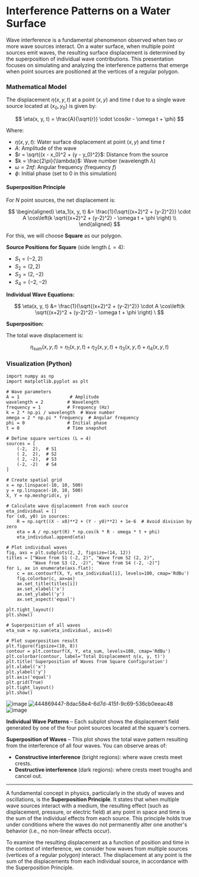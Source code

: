# Interference Patterns on a Water Surface
Wave interference is a fundamental phenomenon observed when two or more wave sources interact. On a water surface, when multiple point sources emit waves, the resulting surface displacement is determined by the superposition of individual wave contributions. This presentation focuses on simulating and analyzing the interference patterns that emerge when point sources are positioned at the vertices of a regular polygon.

### Mathematical Model

The displacement $\eta(x, y, t)$ at a point $(x, y)$ and time $t$ due to a single wave source located at $(x_0, y_0)$ is given by:

$$
\eta(x, y, t) = \frac{A}{\sqrt{r}} \cdot \cos(kr - \omega t + \phi)
$$

Where:

- $\eta(x, y, t)$: Water surface displacement at point $(x, y)$ and time $t$
- $A$: Amplitude of the wave
- $r = \sqrt{(x - x_0)^2 + (y - y_0)^2}$: Distance from the source
- $k = \frac{2\pi}{\lambda}$: Wave number (wavelength $\lambda$)
- $\omega = 2\pi f$: Angular frequency (frequency $f$)
- $\phi$: Initial phase (set to 0 in this simulation)

#### Superposition Principle

For $N$ point sources, the net displacement is:

$$
\begin{aligned}
\eta_1(x, y, t) &= \frac{1}{\sqrt{(x+2)^2 + (y-2)^2}} \cdot A \cos\left(k \sqrt{(x+2)^2 + (y-2)^2} - \omega t + \phi \right) \\
\end{aligned}
$$

For this, we will choose **Square** as our polygon.

**Source Positions for Square** (side length $L = 4$):

- $S_1 = (-2, 2)$  
- $S_2 = (2, 2)$  
- $S_3 = (2, -2)$  
- $S_4 = (-2, -2)$

**Individual Wave Equations:**

$$
\eta(x, y, t) &= \frac{1}{\sqrt{(x+2)^2 + (y-2)^2}} \cdot A \cos\left(k \sqrt{(x+2)^2 + (y-2)^2} - \omega t + \phi \right) \
$$

**Superposition:**

The total wave displacement is:

$$
\eta_{\text{sum}}(x, y, t) = \eta_1(x, y, t) + \eta_2(x, y, t) + \eta_3(x, y, t) + \eta_4(x, y, t)
$$

### Visualization (Python)

<pre><code class="language-python">import numpy as np
import matplotlib.pyplot as plt

# Wave parameters
A = 1                   # Amplitude
wavelength = 2         # Wavelength
frequency = 1          # Frequency (Hz)
k = 2 * np.pi / wavelength  # Wave number
omega = 2 * np.pi * frequency  # Angular frequency
phi = 0                # Initial phase
t = 0                  # Time snapshot

# Define square vertices (L = 4)
sources = [
    (-2,  2),  # S1
    ( 2,  2),  # S2
    ( 2, -2),  # S3
    (-2, -2)   # S4
]

# Create spatial grid
x = np.linspace(-10, 10, 500)
y = np.linspace(-10, 10, 500)
X, Y = np.meshgrid(x, y)

# Calculate wave displacement from each source
eta_individual = []
for (x0, y0) in sources:
    R = np.sqrt((X - x0)**2 + (Y - y0)**2) + 1e-6  # Avoid division by zero
    eta = A / np.sqrt(R) * np.cos(k * R - omega * t + phi)
    eta_individual.append(eta)

# Plot individual waves
fig, axs = plt.subplots(2, 2, figsize=(14, 12))
titles = ["Wave from S1 (-2, 2)", "Wave from S2 (2, 2)",
          "Wave from S3 (2, -2)", "Wave from S4 (-2, -2)"]
for i, ax in enumerate(axs.flat):
    c = ax.contourf(X, Y, eta_individual[i], levels=100, cmap='RdBu')
    fig.colorbar(c, ax=ax)
    ax.set_title(titles[i])
    ax.set_xlabel('x')
    ax.set_ylabel('y')
    ax.set_aspect('equal')

plt.tight_layout()
plt.show()

# Superposition of all waves
eta_sum = np.sum(eta_individual, axis=0)

# Plot superposition result
plt.figure(figsize=(10, 8))
contour = plt.contourf(X, Y, eta_sum, levels=100, cmap='RdBu')
plt.colorbar(contour, label='Total Displacement η(x, y, t)')
plt.title('Superposition of Waves from Square Configuration')
plt.xlabel('x')
plt.ylabel('y')
plt.axis('equal')
plt.grid(True)
plt.tight_layout()
plt.show()
</code></pre>

![image](https://github.com/user-attachments/assets/085ddabe-0067-46d3-97b5-d1f30123af89)
![444869447-8dac58e4-6d7d-415f-9c69-536cb0eeac48](https://github.com/user-attachments/assets/f1d715ac-3262-4d28-aa20-553b460ba09a)
![image](https://github.com/user-attachments/assets/45110d94-660f-4f4e-b84d-f36a2917094b)


**Individual Wave Patterns** – Each subplot shows the displacement field generated by one of the four point sources located at the square's corners.

**Superposition of Waves** – This plot shows the total wave pattern resulting from the interference of all four waves. You can observe areas of:

- **Constructive interference** (bright regions): where wave crests meet crests.
- **Destructive interference** (dark regions): where crests meet troughs and cancel out.

---

A fundamental concept in physics, particularly in the study of waves and oscillations, is the **Superposition Principle**. It states that when multiple wave sources interact with a medium, the resulting effect (such as displacement, pressure, or electric field) at any point in space and time is the sum of the individual effects from each source. This principle holds true under conditions where the waves do not permanently alter one another's behavior (i.e., no non-linear effects occur).

To examine the resulting displacement as a function of position and time in the context of interference, we consider how waves from multiple sources (vertices of a regular polygon) interact. The displacement at any point is the sum of the displacements from each individual source, in accordance with the Superposition Principle.

